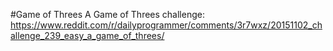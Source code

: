 #Game of Threes
A Game of Threes challenge: https://www.reddit.com/r/dailyprogrammer/comments/3r7wxz/20151102_challenge_239_easy_a_game_of_threes/
